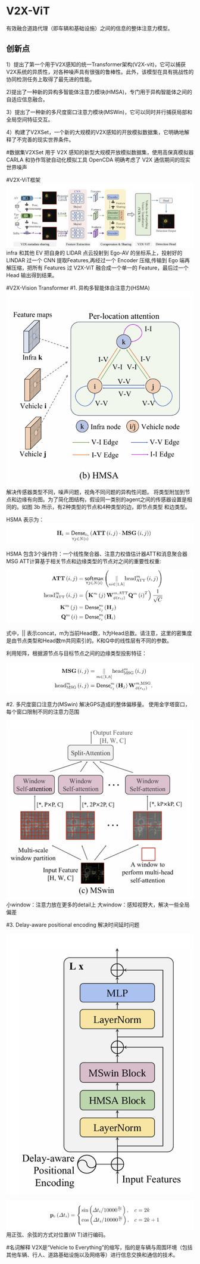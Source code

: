 # V2X-ViT
有效融合道路代理（即车辆和基础设施）之间的信息的整体注意力模型。



## 创新点
1）提出了第一个用于V2X感知的统一Transformer架构(V2X-vit)，它可以捕获V2X系统的异质性，对各种噪声具有很强的鲁棒性。此外，该模型在具有挑战性的协同检测任务上取得了最先进的性能。

2)提出了一种新的异构多智能体注意力模块(HMSA)，专门用于异构智能体之间的自适应信息融合。

3）提出了一种新的多尺度窗口注意力模块(MSWin)，它可以同时并行捕获局部和全局空间特征交互。

4）构建了V2XSet，一个新的大规模的V2X感知的开放模拟数据集，它明确地解释了不完善的现实世界条件。


#数据集V2XSet
用于 V2X 感知的新型大规模开放模拟数据集，使用高保真模拟器 CARLA 和协作驾驶自动化模拟工具 OpenCDA 明确考虑了 V2X 通信期间的现实世界噪声

#V2X-ViT框架
![image](https://github.com/ZYJ-Group/paper/blob/main/WYJ/img/V2X-ViT.png)
infra 和其他 EV 把自身的 LIDAR 点云投射到 Ego-AV 的坐标系上，投射好的 LINDAR 过一个 CNN 提取Features,再经过一个 Encoder 压缩,传输到 Ego 端再解压缩，把所有 Features 过 V2X-ViT 融合成一个单一的 Feature，最后过一个 Head 输出得到结果。


#V2X-Vision Transformer
#1. 异构多智能体自注意力(HSMA)
![image](https://github.com/ZYJ-Group/paper/blob/main/WYJ/img/HSMA.png)
解决传感器类型不同，噪声问题，视角不同问题的异构性问题。
将类型附加到节点和边缘有向图。为了简化图结构，假设同一类别的agent之间的传感器设置是相同的。如图 3b 所示，有2种类型的节点和4种类型的边，即节点类型 和边类型。


HSMA 表示为：
![image](https://github.com/ZYJ-Group/paper/blob/main/WYJ/img/HSMA(1).png)

HSMA 包含3个操作符：一个线性聚合器、注意力权值估计器ATT和消息聚合器MSG
ATT计算基于相关节点和边缘类型的节点对之间的重要性权重:

![image](https://github.com/ZYJ-Group/paper/blob/main/WYJ/img/HSMA(2).png)

式中，|| 表示concat，m为当前Head数，h为Head总数。请注意，这里的密集度是由节点类型和Head数m共同索引的。K和Q中的线性层有不同的参数。


利用矩阵，根据源节点与目标节点之间的边缘类型投影特征：

![image](https://github.com/ZYJ-Group/paper/blob/main/WYJ/img/HSMA(3).png)


#2. 多尺度窗口注意力(MSwin)
解决GPS造成的整体偏移量。
使用金字塔窗口，每个窗口限制不同的注意力范围

![image](https://github.com/ZYJ-Group/paper/blob/main/WYJ/img/MSwin.png)
小window：注意力放在更多的detail上
大window：感知视野大，解决一些全局偏差


#3. Delay-aware positional encoding
解决时间延时问题

![image](https://github.com/ZYJ-Group/paper/blob/main/WYJ/img/delay.png)

![image](https://github.com/ZYJ-Group/paper/blob/main/WYJ/img/delay(1).png)
用正弦、余弦的方式对位置(W T)进行编码。




#名词解释
V2X是“Vehicle to Everything”的缩写，指的是车辆与周围环境（包括其他车辆、行人、道路基础设施以及网络等）进行信息交换和通信的技术。



